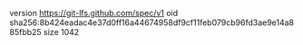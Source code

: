 version https://git-lfs.github.com/spec/v1
oid sha256:8b424eadac4e37d0ff16a44674958df9cf11feb079cb96fd3ae9e14a885fbb25
size 1042
